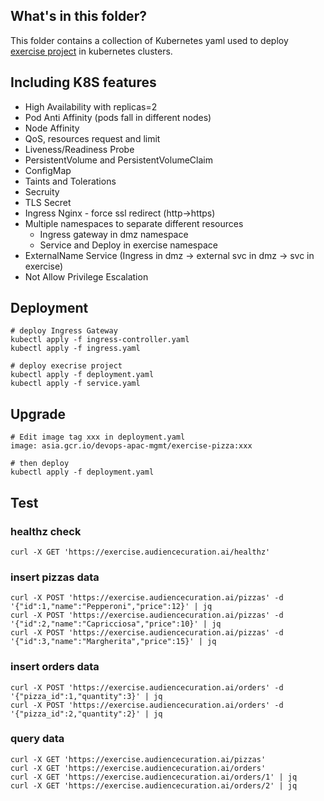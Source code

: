 
## What's in this folder?

This folder contains a collection of Kubernetes yaml used to deploy [exercise project](https://github.com/wadexu007/geekbang_go/tree/main/httpserver3) in kubernetes clusters. 

## Including K8S features
* High Availability with replicas=2
* Pod Anti Affinity (pods fall in different nodes)
* Node Affinity
* QoS, resources request and limit
* Liveness/Readiness Probe
* PersistentVolume and PersistentVolumeClaim
* ConfigMap
* Taints and Tolerations
* Secruity
 * TLS Secret
 * Ingress Nginx - force ssl redirect (http->https)
 * Multiple namespaces to separate different resources
   * Ingress gateway in dmz namespace
   * Service and Deploy in exercise namespace
 * ExternalName Service (Ingress in dmz -> external svc in dmz -> svc in exercise)
 * Not Allow Privilege Escalation

## Deployment
```
# deploy Ingress Gateway
kubectl apply -f ingress-controller.yaml
kubectl apply -f ingress.yaml

# deploy execrise project
kubectl apply -f deployment.yaml
kubectl apply -f service.yaml
```

## Upgrade
```
# Edit image tag xxx in deployment.yaml
image: asia.gcr.io/devops-apac-mgmt/exercise-pizza:xxx

# then deploy
kubectl apply -f deployment.yaml
```

## Test
### healthz check
```
curl -X GET 'https://exercise.audiencecuration.ai/healthz'
```

### insert pizzas data
```
curl -X POST 'https://exercise.audiencecuration.ai/pizzas' -d '{"id":1,"name":"Pepperoni","price":12}' | jq
curl -X POST 'https://exercise.audiencecuration.ai/pizzas' -d '{"id":2,"name":"Capricciosa","price":10}' | jq
curl -X POST 'https://exercise.audiencecuration.ai/pizzas' -d '{"id":3,"name":"Margherita","price":15}' | jq
```

### insert orders data
```
curl -X POST 'https://exercise.audiencecuration.ai/orders' -d '{"pizza_id":1,"quantity":3}' | jq
curl -X POST 'https://exercise.audiencecuration.ai/orders' -d '{"pizza_id":2,"quantity":2}' | jq
```

### query data
```
curl -X GET 'https://exercise.audiencecuration.ai/pizzas'
curl -X GET 'https://exercise.audiencecuration.ai/orders'
curl -X GET 'https://exercise.audiencecuration.ai/orders/1' | jq 
curl -X GET 'https://exercise.audiencecuration.ai/orders/2' | jq
```
